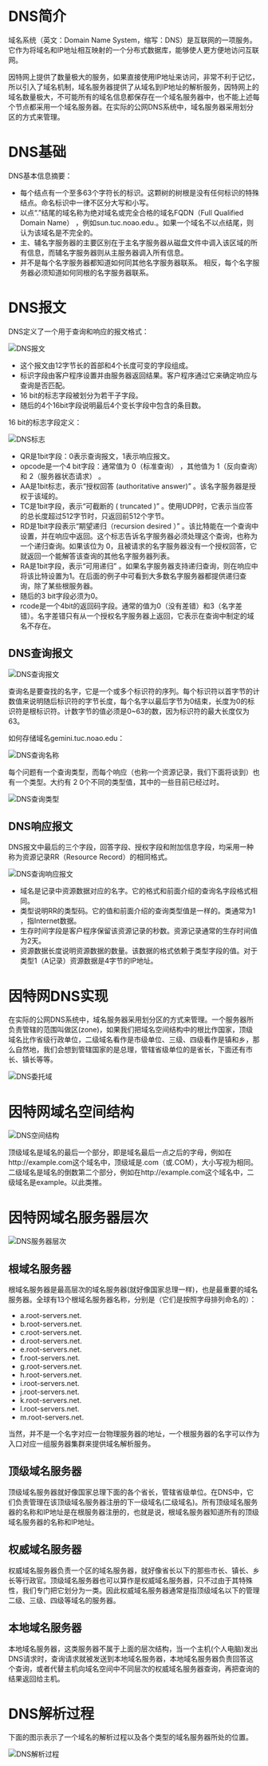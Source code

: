 # DNS简介

域名系统（英文：Domain Name System，缩写：DNS）是互联网的一项服务。它作为将域名和IP地址相互映射的一个分布式数据库，能够使人更方便地访问互联网。

因特网上提供了数量极大的服务，如果直接使用IP地址来访问，非常不利于记忆，所以引入了域名机制，域名服务器提供了从域名到IP地址的解析服务，因特网上的域名数量极大，不可能所有的域名信息都保存在一个域名服务器中，也不能上述每个节点都采用一个域名服务器。在实际的公网DNS系统中，域名服务器采用划分区的方式来管理。


# DNS基础

DNS基本信息摘要：

* 每个结点有一个至多63个字符长的标识。这颗树的树根是没有任何标识的特殊结点。命名标识中一律不区分大写和小写。
* 以点“.”结尾的域名称为绝对域名或完全合格的域名FQDN（Full Qualified Domain Name） ，例如sun.tuc.noao.edu.。如果一个域名不以点结尾，则认为该域名是不完全的。
* 主、辅名字服务器的主要区别在于主名字服务器从磁盘文件中调入该区域的所有信息，而辅名字服务器则从主服务器调入所有信息。
* 并不是每个名字服务器都知道如何同其他名字服务器联系。 相反，每个名字服务器必须知道如何同根的名字服务器联系。


# DNS报文

DNS定义了一个用于查询和响应的报文格式：

![DNS报文](images/dns-package.png "DNS报文")

* 这个报文由12字节长的首部和4个长度可变的字段组成。
* 标识字段由客户程序设置并由服务器返回结果。客户程序通过它来确定响应与查询是否匹配。
* 16 bit的标志字段被划分为若干子字段。
* 随后的4个16bit字段说明最后4个变长字段中包含的条目数。

16 bit的标志字段定义：

![DNS标志](images/dns-package-flags.png "DNS标志")

* QR是1bit字段：0表示查询报文，1表示响应报文。
* opcode是一个4 bit字段：通常值为 0（标准查询） ，其他值为 1（反向查询）和 2（服务器状态请求） 。
* AA是1bit标志，表示“授权回答 (authoritative answer)” 。该名字服务器是授权于该域的。
* TC是1bit字段，表示“可截断的 ( truncated )” 。使用UDP时，它表示当应答的总长度超过512字节时，只返回前512个字节。
* RD是1bit字段表示“期望递归（recursion desired ）” 。该比特能在一个查询中设置，并在响应中返回。这个标志告诉名字服务器必须处理这个查询，也称为一个递归查询。如果该位为 0，且被请求的名字服务器没有一个授权回答，它就返回一个能解答该查询的其他名字服务器列表。
* RA是1bit字段，表示“可用递归” 。如果名字服务器支持递归查询，则在响应中将该比特设置为1。在后面的例子中可看到大多数名字服务器都提供递归查询，除了某些根服务器。
* 随后的3 bit字段必须为0。
* rcode是一个4bit的返回码字段。通常的值为0（没有差错）和3（名字差错）。名字差错只有从一个授权名字服务器上返回，它表示在查询中制定的域名不存在。


## DNS查询报文

![DNS查询报文](images/dns-query.png "DNS查询报文")

查询名是要查找的名字，它是一个或多个标识符的序列。每个标识符以首字节的计数值来说明随后标识符的字节长度，每个名字以最后字节为0结束，长度为0的标识符是根标识符。计数字节的值必须是0~63的数，因为标识符的最大长度仅为63。

如何存储域名gemini.tuc.noao.edu：

![DNS查询名称](images/dns-query-name.png "DNS查询名称")

每个问题有一个查询类型，而每个响应（也称一个资源记录，我们下面将谈到）也有一个类型。大约有 2 0个不同的类型值，其中的一些目前已经过时。

![DNS查询类型](images/dns-query-type.png "DNS查询类型")


## DNS响应报文

DNS报文中最后的三个字段，回答字段、授权字段和附加信息字段，均采用一种称为资源记录RR（Resource Record）的相同格式。

![DNS查询响应报文](images/dns-query-response.png "DNS查询响应报文")

* 域名是记录中资源数据对应的名字。它的格式和前面介绍的查询名字段格式相同。
* 类型说明RR的类型码。它的值和前面介绍的查询类型值是一样的。类通常为1 ，指Internet数据。
* 生存时间字段是客户程序保留该资源记录的秒数。资源记录通常的生存时间值为2天。
* 资源数据长度说明资源数据的数量。该数据的格式依赖于类型字段的值。对于类型1（A记录）资源数据是4字节的IP地址。


# 因特网DNS实现

在实际的公网DNS系统中，域名服务器采用划分区的方式来管理。一个服务器所负责管辖的范围叫做区(zone)，如果我们把域名空间结构中的根比作国家，顶级域名比作省级行政单位，二级域名看作是市级单位、三级、四级看作是镇和乡，那么自然地，我们会想到管辖国家的是总理，管辖省级单位的是省长，下面还有市长、镇长等等。

![DNS委托域](images/dns-domain.jpg "DNS委托域")


# 因特网域名空间结构

![DNS空间结构](images/dns-level.jpg "DNS空间结构")

顶级域名是域名的最后一个部分，即是域名最后一点之后的字母，例如在http://example.com这个域名中，顶级域是.com（或.COM），大小写视为相同。二级域名是域名的倒数第二个部分，例如在http://example.com这个域名中，二级域名是example。以此类推。


# 因特网域名服务器层次

![DNS服务器层次](images/dns-authoritative.jpg "DNS服务器层次")


## 根域名服务器

根域名服务器是最高层次的域名服务器(就好像国家总理一样)，也是最重要的域名服务器。全球有13个根域名服务器名称，分别是（它们是按照字母排列命名的）：
* a.root-servers.net.
* b.root-servers.net.
* c.root-servers.net.
* d.root-servers.net.
* e.root-servers.net.
* f.root-servers.net.
* g.root-servers.net.
* h.root-servers.net.
* i.root-servers.net.
* j.root-servers.net.
* k.root-servers.net.
* l.root-servers.net.
* m.root-servers.net.

当然，并不是一个名字对应一台物理服务器的地址，一个根服务器的名字可以作为入口对应一组服务器集群来提供域名解析服务。


## 顶级域名服务器

顶级域名服务器就好像国家总理下面的各个省长，管辖省级单位。在DNS中，它们负责管理在该顶级域名服务器注册的下一级域名(二级域名)。所有顶级域名服务器的名称和IP地址是在根服务器注册的，也就是说，根域名服务器知道所有的顶级域名服务器的名称和IP地址。


## 权威域名服务器

权威域名服务器负责一个区的域名服务器，就好像省长以下的那些市长、镇长、乡长等行政官。顶级域名服务器也可以算作是权威域名服务器，只不过由于其特殊性，我们专门把它划分为一类。因此权威域名服务器通常是指顶级域名以下的管理二级、三级、四级等域名的服务器。


## 本地域名服务器

本地域名服务器，这类服务器不属于上面的层次结构，当一个主机(个人电脑)发出DNS请求时，查询请求就被发送到本地域名服务器，本地域名服务器负责回答这个查询，或者代替主机向域名空间中不同层次的权威域名服务器查询，再把查询的结果返回给主机。


# DNS解析过程

下面的图示表示了一个域名的解析过程以及各个类型的域名服务器所处的位置。

![DNS解析过程](images/dns-progress2.jpg "DNS解析过程")
